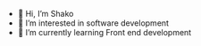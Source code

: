 - 👋 Hi, I’m Shako
- 👀 I’m interested in software development
- 🌱 I’m currently learning Front end development
